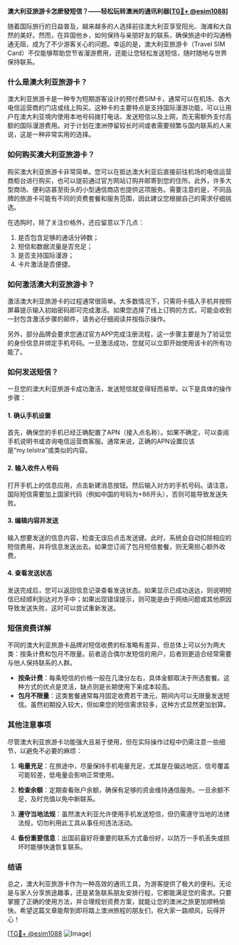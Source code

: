 **澳大利亚旅游卡怎麽發短信？——轻松玩转澳洲的通讯利器[[TG💪+ @esim1088](https://t.me/s/esim1088)]**

随着国际旅行的日益普及，越来越多的人选择前往澳大利亚享受阳光、海滩和大自然的美好。然而，在异国他乡，如何保持与亲朋好友的联系，确保旅途中的沟通畅通无阻，成为了不少游客关心的问题。幸运的是，澳大利亚旅游卡（Travel SIM Card）不仅能够帮助您节省漫游费用，还能让您轻松发送短信，随时随地与世界保持联系。

### **什么是澳大利亚旅游卡？**

澳大利亚旅游卡是一种专为短期游客设计的预付费SIM卡，通常可以在机场、各大电信运营商的门店或线上购买。这种卡的主要特点是支持国际漫游功能，可以让用户在澳大利亚境内使用本地号码拨打电话、发送短信以及上网，而无需额外支付高额的国际漫游费用。对于计划在澳洲停留较长时间或者需要频繁与国内联系的人来说，这是一种非常实用的选择。

### **如何购买澳大利亚旅游卡？**

购买澳大利亚旅游卡非常简单。您可以在抵达澳大利亚后直接前往机场的电信运营商柜台进行购买，也可以提前通过官方网站订购并邮寄到您的住所。此外，许多大型商场、便利店甚至街头的小型通信商店也提供这项服务。需要注意的是，不同品牌的旅游卡可能有不同的资费套餐和服务范围，因此建议您根据自己的需求仔细挑选。

在选购时，除了关注价格外，还应留意以下几点：
1. 是否包含足够的通话分钟数；
2. 短信和数据流量是否充足；
3. 是否支持国际漫游；
4. 卡片激活是否便捷。

### **如何激活澳大利亚旅游卡？**

激活澳大利亚旅游卡的过程通常很简单。大多数情况下，只需将卡插入手机并按照屏幕提示输入初始密码即可完成激活。如果您选择了线上订购的方式，可能会收到一封包含激活步骤的邮件，请务必仔细阅读并按指示操作。

另外，部分品牌会要求您通过官方APP完成注册流程，这一步骤主要是为了验证您的身份信息并绑定手机号码。一旦激活成功，您就可以立即开始使用该卡的所有功能了。

### **如何发送短信？**

一旦您的澳大利亚旅游卡成功激活，发送短信就变得轻而易举。以下是具体的操作步骤：

#### **1. 确认手机设置**
首先，确保您的手机已经正确配置了APN（接入点名称）。如果不确定，可以查阅手机说明书或咨询电信运营商客服。通常来说，正确的APN设置应该是“my.telstra”或类似的内容。

#### **2. 输入收件人号码**
打开手机上的信息应用，点击新建消息按钮。然后输入对方的手机号码。请注意，国际短信需要加上国家代码（例如中国的号码为+86开头），否则可能导致发送失败。

#### **3. 编辑内容并发送**
输入想要发送的信息内容，检查无误后点击发送键。此时，系统会自动扣除相应的短信费用，并将信息发送出去。如果您订阅了包月短信套餐，则无需担心额外收费。

#### **4. 查看发送状态**
发送完成后，您可以返回信息记录查看发送状态。如果显示已成功送达，则说明短信已经顺利到达对方手中；如果出现错误提示，则可能是由于网络问题或其他原因导致发送失败，这时可以尝试重新发送。

### **短信资费详解**

不同的澳大利亚旅游卡品牌对短信收费的标准略有差异，但总体上可以分为两大类：按条计费和包月不限量。前者适合偶尔发短信的用户，后者则更适合经常需要与他人保持联系的人群。

- **按条计费**：每条短信的价格一般在几澳分左右，具体金额取决于所选套餐。这种方式的优点是灵活，缺点则是长期使用下来成本较高。
- **包月不限量**：这类套餐通常每月固定收费若干澳元，期间内可以无限量发送短信。虽然初期投入较大，但如果您的短信需求较多，这种方式显然更加划算。

### **其他注意事项**

尽管澳大利亚旅游卡功能强大且易于使用，但在实际操作过程中仍需注意一些细节，以避免不必要的麻烦：

1. **电量充足**：在旅途中，尽量保持手机电量充足，尤其是在偏远地区，信号覆盖可能较差，低电量会影响正常使用。
   
2. **检查余额**：定期查看账户余额，确保有足够的资金维持通信服务。一旦余额不足，及时充值以免中断联系。

3. **遵守当地法规**：虽然澳大利亚允许使用手机发送短信，但仍需遵守当地的法律法规，切勿利用此工具从事任何违法活动。

4. **备份重要信息**：出国前最好将重要的联系方式备份好，以防万一手机丢失或损坏时能够快速恢复联系。

### **结语**

总之，澳大利亚旅游卡作为一种高效的通讯工具，为游客提供了极大的便利。无论是与家人分享旅途趣事，还是紧急联系朋友安排行程，它都能满足您的需求。只要掌握了正确的使用方法，并合理规划资费方案，就能让您的澳洲之旅更加顺畅愉快。希望这篇文章能帮到即将踏上澳洲旅程的朋友们，祝大家一路顺风，玩得开心！

[[TG💪+ @esim1088](https://t.me/s/esim1088) ![Image](https://i.postimg.cc/4NQfJmqS/Snipaste-2025-05-13-00-14-12.png)]